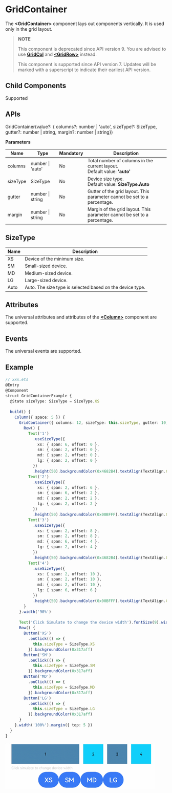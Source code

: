 # GridContainer

The **\<GridContainer>** component lays out components vertically. It is used only in the grid layout.

>  **NOTE**
>
>  This component is deprecated since API version 9. You are advised to use **[GridCol](ts-container-gridcol.md)** and **[\<GridRow>](ts-container-gridrow.md)** instead.
>
>  This component is supported since API version 7. Updates will be marked with a superscript to indicate their earliest API version.


## Child Components

Supported


## APIs

GridContainer(value?: { columns?: number | 'auto', sizeType?: SizeType, gutter?: number | string, margin?: number | string})

**Parameters**

| Name| Type| Mandatory| Description|
| -------- | -------- | -------- | -------- |
| columns | number \| 'auto' | No| Total number of columns in the current layout.<br>Default value: **'auto'**|
| sizeType | SizeType | No| Device size type.<br>Default value: **SizeType.Auto**|
| gutter | number \| string | No| Gutter of the grid layout. This parameter cannot be set to a percentage. |
| margin | number \| string | No| Margin of the grid layout. This parameter cannot be set to a percentage. |

## SizeType

| Name| Description|
| -------- | -------- |
| XS | Device of the minimum size.|
| SM | Small-sized device.|
| MD | Medium-sized device.|
| LG | Large-sized device.|
| Auto | Auto. The size type is selected based on the device type.|


## Attributes

The universal attributes and attributes of the **[<Column\>](ts-container-column.md#attributes)** component are supported.


## Events

The universal events are supported.


## Example

```ts
// xxx.ets
@Entry
@Component
struct GridContainerExample {
  @State sizeType: SizeType = SizeType.XS

  build() {
    Column({ space: 5 }) {
      GridContainer({ columns: 12, sizeType: this.sizeType, gutter: 10, margin: 20 }) {
        Row() {
          Text('1')
            .useSizeType({
              xs: { span: 6, offset: 0 },
              sm: { span: 2, offset: 0 },
              md: { span: 2, offset: 0 },
              lg: { span: 2, offset: 0 }
            })
            .height(50).backgroundColor(0x4682B4).textAlign(TextAlign.Center)
          Text('2')
            .useSizeType({
              xs: { span: 2, offset: 6 },
              sm: { span: 6, offset: 2 },
              md: { span: 2, offset: 2 },
              lg: { span: 2, offset: 2 }
            })
            .height(50).backgroundColor(0x00BFFF).textAlign(TextAlign.Center)
          Text('3')
            .useSizeType({
              xs: { span: 2, offset: 8 },
              sm: { span: 2, offset: 8 },
              md: { span: 6, offset: 4 },
              lg: { span: 2, offset: 4 }
            })
            .height(50).backgroundColor(0x4682B4).textAlign(TextAlign.Center)
          Text('4')
            .useSizeType({
              xs: { span: 2, offset: 10 },
              sm: { span: 2, offset: 10 },
              md: { span: 2, offset: 10 },
              lg: { span: 6, offset: 6 }
            })
            .height(50).backgroundColor(0x00BFFF).textAlign(TextAlign.Center)
        }
      }.width('90%')

      Text('Click Simulate to change the device width').fontSize(9).width('90%').fontColor(0xCCCCCC)
      Row() {
        Button('XS')
          .onClick(() => {
            this.sizeType = SizeType.XS
          }).backgroundColor(0x317aff)
        Button('SM')
          .onClick(() => {
            this.sizeType = SizeType.SM
          }).backgroundColor(0x317aff)
        Button('MD')
          .onClick(() => {
            this.sizeType = SizeType.MD
          }).backgroundColor(0x317aff)
        Button('LG')
          .onClick(() => {
            this.sizeType = SizeType.LG
          }).backgroundColor(0x317aff)
      }
    }.width('100%').margin({ top: 5 })
  }
}
```

![en-us_image_0000001256858425](figures/en-us_image_0000001256858425.gif)
